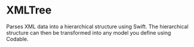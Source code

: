 # XMLTree

Parses XML data into a hierarchical structure using Swift. The hierarchical structure can then be transformed into any model you define using Codable.
